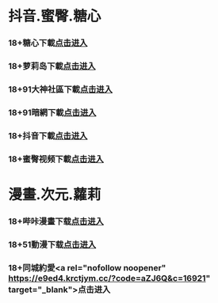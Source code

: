 # 抖音.蜜臀.糖心
### 18+糖心下載<a rel="nofollow noopener" href="https://delta0321.skyvortex.icu/mk/28178/oebg21tx" target="_blank">点击进入</a>
### 18+萝莉岛下載<a rel="nofollow noopener" href="https://beta0324.nexokick.icu/ck/34222/ovtluoli" target="_blank">点击进入</a>
### 18+91大神社區下載<a rel="nofollow noopener" href="https://06ac.vyqndtf.xyz/chan/GS2187/nyBw" target="_blank">点击进入</a>
### 18+91暗網下載<a rel="nofollow noopener" href="https://b311e.mfhgcphr.cc/aff-a6SG6" target="_blank">点击进入</a>
### 18+抖音下載<a rel="nofollow noopener" href="https://m05akwslx.rzvi3t1lo.top/?channel_code=MIM05BBG" target="_blank">点击进入</a>
### 18+蜜臀视频下載<a rel="nofollow noopener" href="https://m18ftinig.n4hunpzp5.top/?channel_code=MIM18BBG " target="_blank">点击进入</a>
# 漫畫.次元.蘿莉
### 18+哔咔漫畫下载<a rel="nofollow noopener" href="https://0324lab.techdaze.icu/mk/28180/oebg21bk" target="_blank">点击进入</a>
### 18+51動漫下载<a rel="nofollow noopener" href="https://8df.dpnrmwtg.cc/?code=ahbFk&c=16921" target="_blank">点击进入</a>
### 18+同城約愛<a rel="nofollow noopener" https://e9ed4.krctjym.cc/?code=aZJ6Q&c=16921" target="_blank">点击进入</a>

